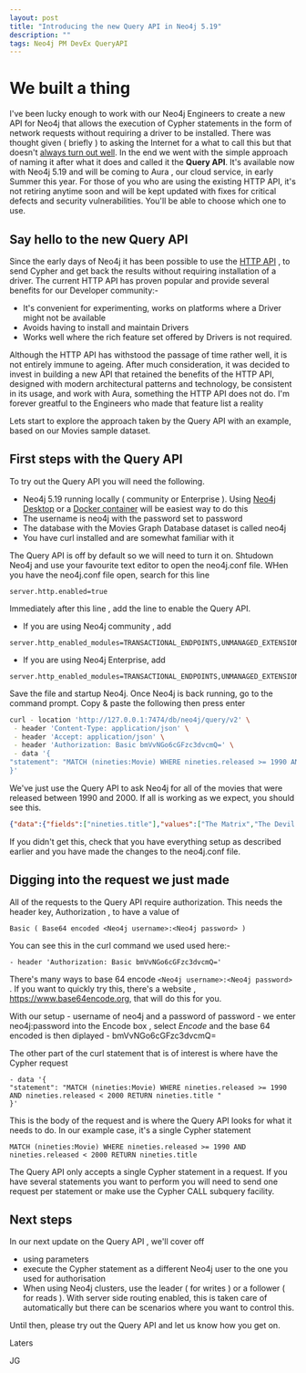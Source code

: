 ```yaml
---
layout: post
title: "Introducing the new Query API in Neo4j 5.19"
description: ""
tags: Neo4j PM DevEx QueryAPI
---
```


# We built a thing

I've been lucky enough to work with our Neo4j Engineers to create a new API for Neo4j that allows the execution of Cypher statements in the form of network requests without requiring a driver to be installed. There was thought given ( briefly ) to asking the Internet for a what to call this but that doesn't [always turn out well](https://en.wikipedia.org/wiki/Boaty_McBoatface#Naming). In the end we went with the simple approach of naming it after what it does and called it the **Query API**. It's available now with Neo4j 5.19 and will be coming to Aura , our cloud service, in early Summer this year.  For those of you who are using the existing HTTP API, it's not retiring anytime soon and will be kept updated with fixes for critical defects and security vulnerabilities.  You'll be able to choose which one to use.

## Say hello to the new Query API
Since the early days of Neo4j it has been possible to use the [HTTP API](https://neo4j.com/docs/http-api/current/) , to send Cypher and get back the results without requiring installation of a driver.  The current HTTP API has proven popular and provide several benefits for our Developer community:-

- It's convenient for experimenting, works on platforms where a Driver might not be available
- Avoids having to install and maintain Drivers
- Works well where the rich feature set offered by Drivers is not required.

 Although the HTTP API has withstood the passage of time rather well, it is not entirely immune to ageing.   After much consideration, it was decided to invest in building a new API that retained the benefits of the HTTP API, designed with modern architectural patterns and technology, be consistent in its usage, and work with Aura, something the HTTP API does not do. I'm forever greatful to the Engineers who made that feature list a reality
 
Lets start to explore the approach taken by the Query API with an example, based on our Movies sample dataset.


## First steps with the Query API

To try out the Query API you will need the following.

- Neo4j 5.19 running locally ( community or Enterprise ). Using [Neo4j Desktop](https://neo4j.com/download/) or a [Docker container](https://neo4j.com/docs/operations-manual/current/docker/) will be easiest way to do this
- The username is neo4j with the password set to password
- The database with the Movies Graph Database dataset is called neo4j
- You have curl installed and are somewhat familiar with it

The Query API is off by default so we will need to turn it on.  Shtudown Neo4j and use your favourite text editor to open the neo4j.conf file.  WHen you have the neo4j.conf file open, search for this line

```TEXT
server.http.enabled=true
```
Immediately after this line , add the line to enable the Query API.

- If you are using Neo4j community , add  

```TEXT
server.http_enabled_modules=TRANSACTIONAL_ENDPOINTS,UNMANAGED_EXTENSIONS,BROWSER,QUERY_API_ENDPOINTS
```

- If you are using Neo4j Enterprise, add

```TEXT
server.http_enabled_modules=TRANSACTIONAL_ENDPOINTS,UNMANAGED_EXTENSIONS,BROWSER,ENTERPRISE_MANAGEMENT_ENDPOINTS,QUERY_API_ENDPOINTS
```

Save the file and startup Neo4j.  Once Neo4j is back running, go to the command prompt. Copy & paste the following then press enter

```BASH
curl - location 'http://127.0.0.1:7474/db/neo4j/query/v2' \
 - header 'Content-Type: application/json' \
 - header 'Accept: application/json' \
 - header 'Authorization: Basic bmVvNGo6cGFzc3dvcmQ=' \
 - data '{
"statement": "MATCH (nineties:Movie) WHERE nineties.released >= 1990 AND nineties.released < 2000 RETURN nineties.title "
}'
```

We've just use the Query API to ask Neo4j for all of the movies that were released between 1990 and 2000.  If all is working as we expect, you should see this.

```JSON
{"data":{"fields":["nineties.title"],"values":["The Matrix","The Devil's Advocate","A Few Good Men","As Good as It Gets","What Dreams May Come","Snow Falling on Cedars","You've Got Mail","Sleepless in Seattle","Joe Versus the Volcano","When Harry Met Sally","That Thing You Do","The Birdcage","Unforgiven","Johnny Mnemonic","The Green Mile","Hoffa","Apollo 13","Twister","Bicentennial Man","A League of Their Own"]},"bookmarks":["FB:kcwQQdg6mV80SxC+JcAk3s1YyRWQ"]}%
```

If you didn't get this, check that you have everything setup as described earlier and you have made the changes to the neo4j.conf file. 

## Digging into the request we just made

All of the requests to the Query API require authorization. This needs the header key, Authorization , to have a value of 

```Basic ( Base64 encoded <Neo4j username>:<Neo4j password> )```

You can see this in the curl command we used used here:-

```TEXT
- header 'Authorization: Basic bmVvNGo6cGFzc3dvcmQ='
```
There's many ways to base 64 encode  ```<Neo4j username>:<Neo4j password> ``` .  If you want to quickly try this, there's a website , <https://www.base64encode.org>, that will do this for you.

With our setup - username of neo4j and a password of password -  we enter neo4j:password into the Encode box , select *Encode* and the base 64 encoded is then diplayed -   bmVvNGo6cGFzc3dvcmQ=

The other part of the curl statement that is of interest is where have the Cypher request

```
- data '{
"statement": "MATCH (nineties:Movie) WHERE nineties.released >= 1990 AND nineties.released < 2000 RETURN nineties.title "
}'
```
This is the body of the request and is where the Query API looks for what it needs to do. In our example case, it's a single Cypher statement

```TEXT 
MATCH (nineties:Movie) WHERE nineties.released >= 1990 AND nineties.released < 2000 RETURN nineties.title
```

The Query API only accepts a single Cypher statement in a request. If you have several statements you want to perform you will need to send one request per statement or make use the Cypher CALL subquery facility.


## Next steps
In our next update on the Query API , we'll cover off
- using parameters
- execute the Cypher statement as a different Neo4j user to the one you used for authorisation
- When using Neo4j clusters, use the leader ( for writes ) or a follower ( for reads ). With server side routing enabled, this is taken care of automatically but there can be scenarios where you want to control this.

Until then, please try out the Query API and let us know how you get on.

Laters

JG
